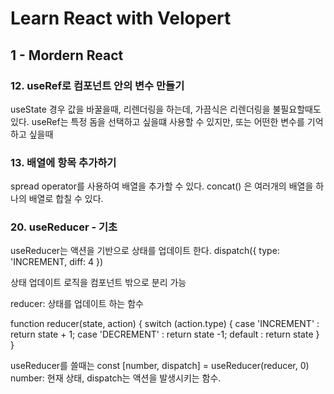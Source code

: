 # Learn React with Velopert

## 1 - Mordern React

### 12. useRef로 컴포넌트 안의 변수 만들기

useState 경우 값을 바꿀을때, 리렌더링을 하는데, 가끔식은 리렌더링을 불필요할때도 있다.
useRef는 특정 돔을 선택하고 싶을떄 사용할 수 있지만, 또는 어떤한 변수를 기억하고 싶을때

### 13. 배열에 항목 추가하기

spread operator를 사용하여 배열을 추가할 수 있다.
concat() 은 여러개의 배열을 하나의 배열로 합칠 수 있다.

### 20. useReducer - 기초

useReducer는 액션을 기반으로 상태를 업데이트 한다.
dispatch({ type: 'INCREMENT, diff: 4 })

상태 업데이트 로직을 컴포넌트 밖으로 분리 가능

reducer: 상태를 업데이트 하는 함수

function reducer(state, action) {
switch (action.type) {
case 'INCREMENT' :
return state + 1;
case 'DECREMENT' :
return state -1;
default :
return state
}
}

useReducer를 쓸때는
const [number, dispatch] = useReducer(reducer, 0)
number: 현재 상태, dispatch는 액션을 발생시키는 함수.
